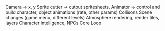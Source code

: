 Camera -> x, y
Sprite cutter -> cutout spritesheets, 
Animator -> control and build character, object animations (rate, other params)
Collisons
Scene changes (game menu, different levels)
Atmosphere rendering, render tiles, layers
Character intelligence, NPCs 
Core Loop
